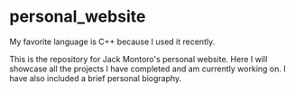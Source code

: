 # personal_website
My favorite language is C++ because I used it recently.

This is the repository for Jack Montoro's personal website. Here I will showcase all the projects I have completed and am currently working on. 
I have also included a brief personal biography.
